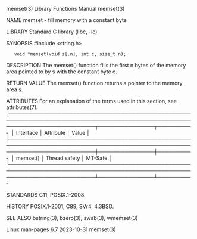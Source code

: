 memset(3)							   Library Functions Manual							     memset(3)

NAME
       memset - fill memory with a constant byte

LIBRARY
       Standard C library (libc, -lc)

SYNOPSIS
       #include <string.h>

       void *memset(void s[.n], int c, size_t n);

DESCRIPTION
       The memset() function fills the first n bytes of the memory area pointed to by s with the constant byte c.

RETURN VALUE
       The memset() function returns a pointer to the memory area s.

ATTRIBUTES
       For an explanation of the terms used in this section, see attributes(7).
       ┌───────────────────────────────────────────────────────────────────────────────────────────────────────────────────────────┬───────────────┬─────────┐
       │ Interface														   │ Attribute	   │ Value   │
       ├───────────────────────────────────────────────────────────────────────────────────────────────────────────────────────────┼───────────────┼─────────┤
       │ memset()														   │ Thread safety │ MT-Safe │
       └───────────────────────────────────────────────────────────────────────────────────────────────────────────────────────────┴───────────────┴─────────┘

STANDARDS
       C11, POSIX.1-2008.

HISTORY
       POSIX.1-2001, C89, SVr4, 4.3BSD.

SEE ALSO
       bstring(3), bzero(3), swab(3), wmemset(3)

Linux man-pages 6.7							  2023-10-31								     memset(3)
